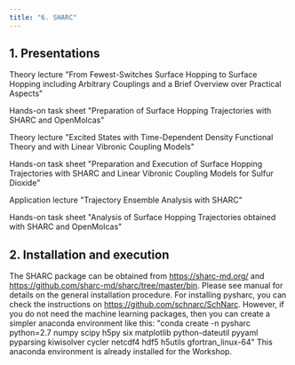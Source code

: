```yaml
---
title: "6. SHARC"
---
```


## 1. Presentations

Theory lecture "From Fewest-Switches Surface Hopping to Surface Hopping including Arbitrary Couplings and a Brief Overview over Practical Aspects"

Hands-on task sheet "Preparation of Surface Hopping Trajectories with SHARC and OpenMolcas"

Theory lecture "Excited States with Time-Dependent Density Functional Theory and with Linear Vibronic Coupling Models"

Hands-on task sheet "Preparation and Execution of Surface Hopping Trajectories with SHARC and Linear Vibronic Coupling Models for Sulfur Dioxide"

Application lecture "Trajectory Ensemble Analysis with SHARC"

Hands-on task sheet "Analysis of Surface Hopping Trajectories obtained with SHARC and OpenMolcas"


## 2. Installation and execution

The SHARC package can be obtained from https://sharc-md.org/ and https://github.com/sharc-md/sharc/tree/master/bin.
Please see manual for details on the general installation procedure.
For installing pysharc, you can check the instructions on https://github.com/schnarc/SchNarc.
However, if you do not need the machine learning packages, then you can create a simpler anaconda environment like this:
"conda create -n pysharc python=2.7 numpy scipy h5py six matplotlib python-dateutil pyyaml pyparsing kiwisolver cycler netcdf4 hdf5 h5utils gfortran_linux-64"
This anaconda environment is already installed for the Workshop.
